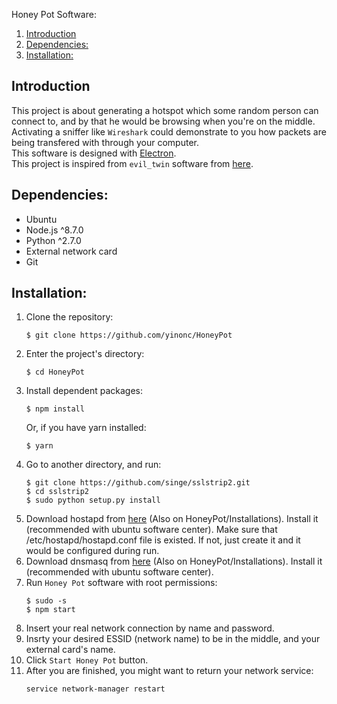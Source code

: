 Honey Pot Software:
1. [Introduction](#introduction)  
2. [Dependencies:](#dependencies)  
3. [Installation:](#installation)  

## Introduction
This project is about generating a hotspot which some random person can connect to, and by that he would be browsing when you're on the middle.  
Activating a sniffer like `Wireshark` could demonstrate to you how packets are being transfered with through your computer.  
This software is designed with [Electron](https://github.com/electron/electron).  
This project is inspired from `evil_twin` software from [here](http://solstice.sh/python/wireless/2015/11/01/python-evil-twin/).

## Dependencies:
* Ubuntu
* Node.js ^8.7.0
* Python ^2.7.0
* External network card
* Git

## Installation:
1. Clone the repository:  
    ```
    $ git clone https://github.com/yinonc/HoneyPot
    ```
2. Enter the project's directory:
    ```
    $ cd HoneyPot
    ```
3. Install dependent packages:
    ```
    $ npm install
    ```
    Or, if you have yarn installed:
    ```
    $ yarn
    ```
4. Go to another directory, and run:
    ```
    $ git clone https://github.com/singe/sslstrip2.git
    $ cd sslstrip2
    $ sudo python setup.py install
    ```
5. Download hostapd from [here](https://pkgs.org/download/hostapd) (Also on HoneyPot/Installations). Install it (recommended with ubuntu software center). Make sure that /etc/hostapd/hostapd.conf file is existed. If not, just create it and it would be configured during run.
6. Download dnsmasq from [here](https://linux.softpedia.com/get/Internet/DNS/?utm_source=spd&utm_campaign=postdl_redir) (Also on HoneyPot/Installations). Install it (recommended with ubuntu software center).
7. Run `Honey Pot` software with root permissions:
    ```
    $ sudo -s
    $ npm start
    ```
8. Insert your real network connection by name and password.
9. Insrty your desired ESSID (network name) to be in the middle, and your external card's name.
10. Click `Start Honey Pot` button.
11. After you are finished, you might want to return your network service:
    ```
    service network-manager restart
    ```